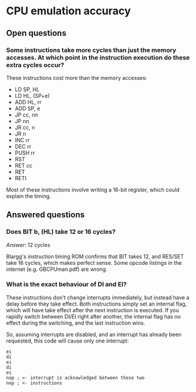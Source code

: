 # CPU emulation accuracy

## Open questions

### Some instructions take more cycles than just the memory accesses. At which point in the instruction execution do these extra cycles occur?

These instructions cost more than the memory accesses:

* LD SP, HL
* LD HL, (SP+e)
* ADD HL, rr
* ADD SP, e
* JP cc, nn
* JP nn
* JR cc, n
* JR n
* INC rr
* DEC rr
* PUSH rr
* RST
* RET cc
* RET
* RETI

Most of these instructions involve writing a 16-bit register, which could explain the timing.

## Answered questions

### Does BIT b, (HL) take 12 or 16 cycles?

*Answer:* 12 cycles

Blargg's instruction timing ROM confirms that BIT takes 12, and RES/SET take 16 cycles, which makes perfect sense.
Some opcode listings in the internet (e.g. GBCPUman.pdf) are wrong.

### What is the exact behaviour of DI and EI?

These instructions don't change interrupts immediately, but instead have a delay before they take effect. Both instructions simply set an internal flag, which will have take effect after the next instruction is executed. If you rapidly switch between DI/EI right after another, the internal flag has no effect during the switching, and the last instruction wins.

So, assuming interrupts are disabled, and an interrupt has already been requested, this code will cause only one interrupt:

    ei
    di
    ei
    di
    ei
    nop ; <- interrupt is acknowledged between these two
    nop ; <- instructions
